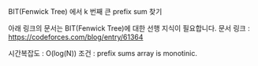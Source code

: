 BIT(Fenwick Tree) 에서 k 번째 큰 prefix sum 찾기

아래 링크의 문서는 BIT(Fenwick Tree)에 대한 선행 지식이 필요합니다.
문서 링크 : https://codeforces.com/blog/entry/61364

시간복잡도 : O(log(N))
조건 : prefix sums array is monotinic.
